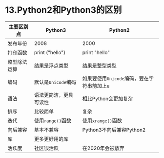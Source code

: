 # 13.Python2和Python3的区别

| 主要区别点 | Python3 | Python2  |
| --- | --- | --- |
| 发布年份 | 2008 | 2000 |
| 打印函数 | print ("hello") | print "hello" |
| 整型除法运算 | 结果是浮点类型 | 结果是整型类型 |
| 编码 | 默认是`Unicode`编码  | 如果要使用`Unicode`编码，要在字符串前加上`u` |
| 语法 | 语法更简洁，更具可读性 | 相比Python会更加复杂 |
| 排序 | 比较简单 | 复杂 |
| 迭代 | 使用`range()`函数 | 使用`xrange()`函数 |
| 向后兼容 | 基本不兼容 | Python3不向后兼容Python2 |
| 库 | 更多更好用的库 |  |
| 活跃度 | 社区很活跃 | 在2020年会被放弃|
